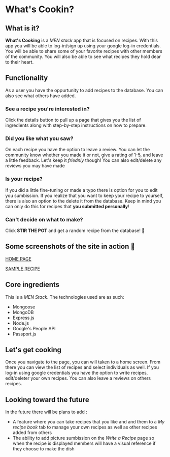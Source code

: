 # What's Cookin?

## What is it?
**What's Cooking** is a *MEN stack* app that is focused on recipes. With this app you will be able to log-in/sign up using your google log-in credentials. You will be able  to share some of your favorite recipes with other members of the community. You will also be able to see what recipes they hold dear to their heart.

## Functionality
As a user you have the oppurtunity to add recipes to the database. You can also see what others have added. 

### See a recipe you're interested in?
 Click the details button to pull up a page that gives you the list of ingredients along with step-by-step instructions on how to prepare.

 ### Did you like what you saw?
 On each recipe you have the option to leave a review. You can let the community know whether you made it or not, give a rating of 1-5, and leave a little feedback. Let's keep it *friednly* though! You can also edit/delete any reviews you may have made

 ### Is your recipe?
 If you did a little fine-tuning or made a typo there is option for you to edit you sumbission. If you realize that you want to keep your recipe to yourself, there is also an option to the delete it from the database. Keep in mind you can only do this for recipes that **you submitted personally**!

 ### Can't decide on what to make?
 Click **STIR THE POT** and get a random recipe from the database! :bowl_with_spoon:

 ## Some screenshots of the site in action :camera_flash:
[HOME PAGE](https://i.imgur.com/zbjFzRa.png)

[SAMPLE RECIPE](https://i.imgur.com/GnPwDrG.png)


 ## Core ingredients
 This is a *MEN Stack*. The technologies used are as such:
 - Mongoose
 - MongoDB
 - Express.js
 - Node.js
 - Google's People API
 - Passport.js

 ## Let's get cooking
 Once you navigate to the page, you can will taken to a home screen. From there you can view the list of recipes and select individuals as well. If you log-in using google credentials you have the option to write recipes, edit/deleter your own recipes. You can also leave a reviews on others recipes.

## Looking toward the future
In the future there will be plans to add :
- A feature where you can take recipes that you like and and them to a *My recipe book* tab to manage your own recipes as well as other recipes added from others
- The ability to add picture sumbission on the *Write a Recipe* page so when the recipe is displayed members will have a visual reference if they choose to make the dish